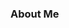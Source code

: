 <script setup>
import { VPTeamMembers } from 'vitepress/theme'

const members = [
  {
    avatar: './rido-ananda.jpg',
    name: 'Rido Ananda',
    title: 'Creator | Writer',
    links: [
      { icon: 'github', link: 'https://github.com/ridoananda' },
      { icon: 'instagram', link: 'https://instagram.com/ridoananda.id' },
      { icon: 'facebook', link: 'https://facebook.com/rido.dev' },
    //   { icon: 'twitter', link: 'https://twitter.com/youyuxi' }
    ]
  },
]
</script>

### About Me

<VPTeamMembers size="medium" :members="members" />